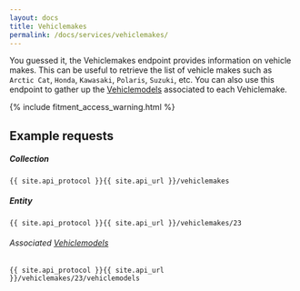 ```yaml
---
layout: docs
title: Vehiclemakes
permalink: /docs/services/vehiclemakes/
---
```


[var_Vehiclemodels]: /docs/services/vehiclemodels

You guessed it, the Vehiclemakes endpoint provides information on vehicle makes. This can be useful to retrieve the list of vehicle makes such as `Arctic Cat`, `Honda`, 
`Kawasaki`, `Polaris`, `Suzuki`, etc. You can also use this endpoint to gather up the [Vehiclemodels][var_Vehiclemodels] associated to each Vehiclemake.

{% include fitment_access_warning.html %}

## Example requests

##### Collection

```
{{ site.api_protocol }}{{ site.api_url }}/vehiclemakes
```

##### Entity

```
{{ site.api_protocol }}{{ site.api_url }}/vehiclemakes/23
```

###### Associated [Vehiclemodels][var_Vehiclemodels]

```
{{ site.api_protocol }}{{ site.api_url }}/vehiclemakes/23/vehiclemodels
```
